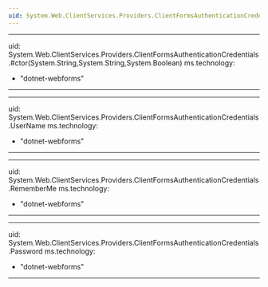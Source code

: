 ```yaml
---
uid: System.Web.ClientServices.Providers.ClientFormsAuthenticationCredentials
---
```


---
uid: System.Web.ClientServices.Providers.ClientFormsAuthenticationCredentials.#ctor(System.String,System.String,System.Boolean)
ms.technology: 
  - "dotnet-webforms"
---

---
uid: System.Web.ClientServices.Providers.ClientFormsAuthenticationCredentials.UserName
ms.technology: 
  - "dotnet-webforms"
---

---
uid: System.Web.ClientServices.Providers.ClientFormsAuthenticationCredentials.RememberMe
ms.technology: 
  - "dotnet-webforms"
---

---
uid: System.Web.ClientServices.Providers.ClientFormsAuthenticationCredentials.Password
ms.technology: 
  - "dotnet-webforms"
---
